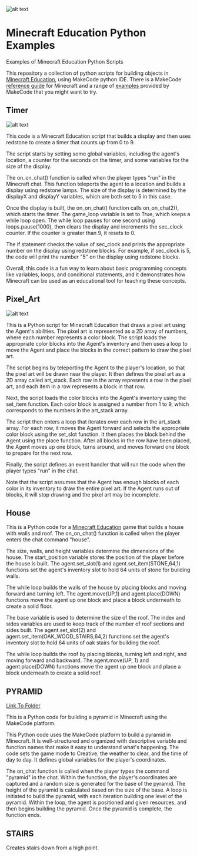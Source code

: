 ![alt text](https://twitter.com/i/status/1616480895833178114)

# Minecraft Education Python Examples
Examples of Minecraft Education Python Scripts

This repository a collection of python scripts for building objects in [Minecraft Education](https://education.minecraft.net/en-us), using MakeCode python IDE. There is a MakeCode [reference guide](https://minecraft.makecode.com/reference) for Minecraft and a range of [examples](https://minecraft.makecode.com/projects) provided by MakeCode that you might want to try.

## Timer

![alt text](https://pbs.twimg.com/media/FqC_NyIXwAAhBXz?format=jpg&name=360x360)

This code is a Minecraft Education script that builds a display and then uses redstone to create a timer that counts up from 0 to 9.

The script starts by setting some global variables, including the agent's location, a counter for the seconds on the timer, and some variables for the size of the display.

The on_on_chat() function is called when the player types "run" in the Minecraft chat. This function teleports the agent to a location and builds a display using redstone lamps. The size of the display is determined by the displayX and displayY variables, which are both set to 5 in this case.

Once the display is built, the on_on_chat() function calls on_on_chat2(), which starts the timer. The game_loop variable is set to True, which keeps a while loop open. The while loop pauses for one second using loops.pause(1000), then clears the display and increments the sec_clock counter. If the counter is greater than 9, it resets to 0.

The if statement checks the value of sec_clock and prints the appropriate number on the display using redstone blocks. For example, if sec_clock is 5, the code will print the number "5" on the display using redstone blocks.

Overall, this code is a fun way to learn about basic programming concepts like variables, loops, and conditional statements, and it demonstrates how Minecraft can be used as an educational tool for teaching these concepts.

## Pixel_Art

![alt text](https://pbs.twimg.com/media/Fp54BfWWIAEdOL5?format=jpg&name=small)

This is a Python script for Minecraft Education that draws a pixel art using the Agent's abilities. The pixel art is represented as a 2D array of numbers, where each number represents a color block. The script loads the appropriate color blocks into the Agent's inventory and then uses a loop to move the Agent and place the blocks in the correct pattern to draw the pixel art.

The script begins by teleporting the Agent to the player's location, so that the pixel art will be drawn near the player. It then defines the pixel art as a 2D array called art_stack. Each row in the array represents a row in the pixel art, and each item in a row represents a block in that row.

Next, the script loads the color blocks into the Agent's inventory using the set_item function. Each color block is assigned a number from 1 to 9, which corresponds to the numbers in the art_stack array.

The script then enters a loop that iterates over each row in the art_stack array. For each row, it moves the Agent forward and selects the appropriate color block using the set_slot function. It then places the block behind the Agent using the place function. After all blocks in the row have been placed, the Agent moves up one block, turns around, and moves forward one block to prepare for the next row.

Finally, the script defines an event handler that will run the code when the player types "run" in the chat.

Note that the script assumes that the Agent has enough blocks of each color in its inventory to draw the entire pixel art. If the Agent runs out of blocks, it will stop drawing and the pixel art may be incomplete.

## House

This is a Python code for a [Minecraft Education](https://education.minecraft.net/en-us) game  that builds a house with walls and roof. The on_on_chat() function is called when the player enters the chat command "house".

The size, walls, and height variables determine the dimensions of the house. The start_position variable stores the position of the player before the house is built. The agent.set_slot(1) and agent.set_item(STONE,64,1) functions set the agent's inventory slot to hold 64 units of stone for building walls.

The while loop builds the walls of the house by placing blocks and moving forward and turning left. The agent.move(UP,1) and agent.place(DOWN) functions move the agent up one block and place a block underneath to create a solid floor.

The base variable is used to determine the size of the roof. The index and sides variables are used to keep track of the number of roof sections and sides built. The agent.set_slot(2) and agent.set_item(OAK_WOOD_STAIRS,64,2) functions set the agent's inventory slot to hold 64 units of oak stairs for building the roof.

The while loop builds the roof by placing blocks, turning left and right, and moving forward and backward. The agent.move(UP, 1) and agent.place(DOWN) functions move the agent up one block and place a block underneath to create a solid roof.

## PYRAMID 

[Link To Folder](https://github.com/juedwards/MinecraftEducationPythonExamples/tree/main/pyramid)

This is a Python code for building a pyramid in Minecraft using the MakeCode platform.

This Python code uses the MakeCode platform to build a pyramid in Minecraft. It is well-structured and organized with descriptive variable and function names that make it easy to understand what's happening. The code sets the game mode to Creative, the weather to clear, and the time of day to day. It defines global variables for the player's coordinates.

The on_chat function is called when the player types the command "pyramid" in the chat. Within the function, the player's coordinates are captured and a random size is generated for the base of the pyramid. The height of the pyramid is calculated based on the size of the base. A loop is initiated to build the pyramid, with each iteration building one level of the pyramid. Within the loop, the agent is positioned and given resources, and then begins building the pyramid. Once the pyramid is complete, the function ends.

## STAIRS

Creates stairs down from a high point.
